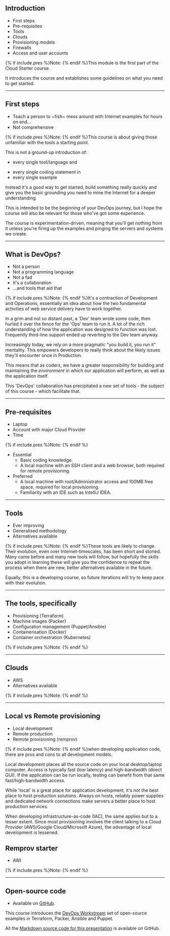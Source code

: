 
## Introduction
* First steps
* Pre-requisites
* Tools
* Clouds
* Provisioning models
* Firewalls
* Access and user accounts

{% if include.pres %}Note: {% endif %}This module is the first part of the Cloud Starter course.

It introduces the course and establishes some guidelines on what you need to get started.

---

## First steps
* Teach a person to ~fish~ mess around with Internet examples for hours on end...
* Not comprehensive

{% if include.pres %}Note: {% endif %}This course is about giving those unfamiliar with the tools a starting point.

This is not a ground-up introduction of:
* every single tool/language and
+ every single coding statement in
+ every single example

Instead it's a good way to get started, build something really quickly and give you the basic grounding you need to mine the Internet for a deeper understanding.

This is intended to be the beginning of your DevOps journey, but I hope the course will also be relevant for those who've got some experience.

The course is experimentation-driven, meaning that you'll get nothing from it unless you're firing up the examples and pinging the servers and systems we create.

---

## What is DevOps?

* Not a person
* Not a programming language
* Not a fad
* It's a collaboration
* ...and tools that aid that

{% if include.pres %}Note: {% endif %}It's a contraction of Development and Operations, essentially an idea about how the two fundamental activities of web service delivery have to work together.

In a grim and not so distant past, a 'Dev' team wrote some code, then hurled it over the fence for the 'Ops' team to run it.
A lot of the rich understanding of how the application was designed to function was lost.  Frequently third-line support ended up reverting to the Dev team anyway.

Increasingly today, we rely on a more pragmatic "you build it, you run it" mentality.  This empowers developers to really think about the likely issues they'll encounter once in Production.

This means that as coders, we have a greater responsibility for building and maintaining the _environment_ in which our application will perform, as well as the application itself.

This 'DevOps' collaboration has precipitated a new set of tools - the subject of this course - which facilitate that.

---

## Pre-requisites
* Laptop
* Account with major Cloud Provider
* Time

{% if include.pres %}Note: {% endif %}

+ Essential
   + Basic coding knowledge.
   * A local machine with an SSH client and a web browser, both required for remote provisioning.
+ Preferred
   + A local machine with root/Administrator access and 100MB free space, required for local provisioning.
   + Familiarity with an IDE such as IntelliJ IDEA.

---

## Tools
* Ever improving
* Generalised methodology
* Alternatives available

{% if include.pres %}Note: {% endif %}These tools are likely to change.
Their evolution, even over Internet-timescales, has been short and storied.
Many came before and many new tools will follow, but hopefully the skills you adopt in learning these will give you the confidence to repeat the process when there are new, better alternatives available in the future.

Equally, this is a developing course, so future iterations will try to keep pace with their evolution.

---

## The tools, specifically
* Provisioning (Terraform)
* Machine images (Packer)
* Configuration management (Puppet/Ansible)
* Containerisation (Docker)
* Container orchestration (Kubernetes)

{% if include.pres %}Note: {% endif %}

---

## Clouds
* AWS
* Alternatives available

{% if include.pres %}Note: {% endif %}

---

## Local vs Remote provisioning
* Local development
* Remote production
* Remote provisioning (remprov)

{% if include.pres %}Note: {% endif %}when developing application code, there are pros and cons to all development models.

Local development places all the source code on your local desktop/laptop computer.  Access is typically fast (low latency) and high-bandwidth (direct GUI).  If the application can be run locally, testing can benefit from that same fast/high-bandwidth access.

While 'local' is a great place for application development, it's not the best place to host production solutions.  Always on hosts, reliably power supplies and dedicated network connections make servers a better place to host production services.

When developing infrastructure-as-code (IAC), the same applies but to a lesser extent.  Since most provisioning involves the client talking to a Cloud Provider (AWS/Google Cloud/Microsoft Azure), the advantage of local development is lessened.

## Remprov starter
* AWI

{% if include.pres %}Note: {% endif %}

---

## Open-source code
+ Available on [GitHub](https://github.com/lightenna/).

This course introduces the [DevOps Workstream](https://github.com/lightenna/devops-workstream) set of open-source examples in Terraform, Packer, Ansible and Puppet.

All the [Markdown source code for this presentation](https://github.com/cleverlight/lightenna/blob/master/_includes/presentations/2018-09-21-cloud-starter.md) is available on GitHub.

